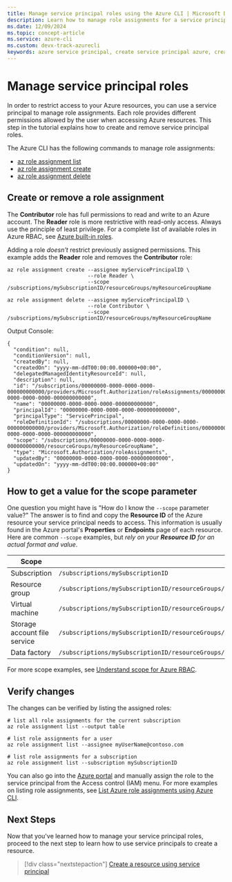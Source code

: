```yaml
---
title: Manage service principal roles using the Azure CLI | Microsoft Docs
description: Learn how to manage role assignments for a service principal using Azure CLI.
ms.date: 12/09/2024
ms.topic: concept-article
ms.service: azure-cli
ms.custom: devx-track-azurecli
keywords: azure service principal, create service principal azure, create service principal azure cli
---
```


# Manage service principal roles

In order to restrict access to your Azure resources, you can use a service principal to manage role assignments. Each role provides different permissions allowed by the user when accessing Azure resources. This step in the tutorial explains how to create and remove service principal roles.

The Azure CLI has the following commands to manage role assignments:

* [az role assignment list](/cli/azure/role/assignment#az-role-assignment-list)
* [az role assignment create](/cli/azure/role/assignment#az-role-assignment-create)
* [az role assignment delete](/cli/azure/role/assignment#az-role-assignment-delete)

## Create or remove a role assignment

The **Contributor** role has full permissions to read and write to an Azure account. The **Reader** role is more restrictive with read-only access. Always use the principle of least privilege. For a complete list of available roles in Azure RBAC, see [Azure built-in roles](/azure/role-based-access-control/built-in-roles).

Adding a role _doesn't_ restrict previously assigned permissions. This example adds the **Reader** role and removes the **Contributor** role:

```azurecli-interactive
az role assignment create --assignee myServicePrincipalID \
                          --role Reader \
                          --scope /subscriptions/mySubscriptionID/resourceGroups/myResourceGroupName

az role assignment delete --assignee myServicePrincipalID \
                          --role Contributor \
                          --scope /subscriptions/mySubscriptionID/resourceGroups/myResourceGroupName
```

Output Console:

```output
{
  "condition": null,
  "conditionVersion": null,
  "createdBy": null,
  "createdOn": "yyyy-mm-ddT00:00:00.000000+00:00",
  "delegatedManagedIdentityResourceId": null,
  "description": null,
  "id": "/subscriptions/00000000-0000-0000-0000-000000000000/providers/Microsoft.Authorization/roleAssignments/00000000-0000-0000-0000-000000000000",
  "name": "00000000-0000-0000-0000-000000000000",
  "principalId": "00000000-0000-0000-0000-000000000000",
  "principalType": "ServicePrincipal",
  "roleDefinitionId": "/subscriptions/00000000-0000-0000-0000-000000000000/providers/Microsoft.Authorization/roleDefinitions/00000000-0000-0000-0000-000000000000",
  "scope": "/subscriptions/00000000-0000-0000-0000-000000000000/resourceGroups/myResourceGroupName",
  "type": "Microsoft.Authorization/roleAssignments",
  "updatedBy": "00000000-0000-0000-0000-000000000000",
  "updatedOn": "yyyy-mm-ddT00:00:00.000000+00:00"
}
```

## How to get a value for the scope parameter

One question you might have is "How do I know the `--scope` parameter value?" The answer is to find and copy the **Resource ID** of the Azure resource your service principal needs to access. This information is usually found in the Azure portal's **Properties** or **Endpoints** page of each resource. Here are common `--scope` examples, but _rely on your **Resource ID** for an actual format and value_.

| Scope | Example |
|-|-|
| Subscription | `/subscriptions/mySubscriptionID`
| Resource group | `/subscriptions/mySubscriptionID/resourceGroups/myResourceGroupName`
| Virtual machine | `/subscriptions/mySubscriptionID/resourceGroups/myResourceGroupName/providers/Microsoft.Compute/virtualMachines/myVMname`
| Storage account file service | `/subscriptions/mySubscriptionID/resourceGroups/myResourceGroupName/providers/Microsoft.Storage/storageAccounts/myStorageAccountName/fileServices/default`
| Data factory | `/subscriptions/mySubscriptionID/resourceGroups/myResourceGroupName/providers/Microsoft.DataFactory/factories/myDataFactoryName`

For more scope examples, see [Understand scope for Azure RBAC](/azure/role-based-access-control/scope-overview).

## Verify changes

The changes can be verified by listing the assigned roles:

```azurecli-interactive
# list all role assignments for the current subscription
az role assignment list --output table

# list role assignments for a user
az role assignment list --assignee myUserName@contoso.com

# list role assignments for a subscription
az role assignment list --subscription mySubscriptionID
```

You can also go into the [Azure portal](https://ms.portal.azure.com/) and manually assign the role to the service principal from the Access control (IAM) menu. For more examples on listing role assignments, see [List Azure role assignments using Azure CLI](/azure/role-based-access-control/role-assignments-list-cli).

## Next Steps

Now that you've learned how to manage your service principal roles, proceed to the next step to learn how to use service principals to create a resource.

> [!div class="nextstepaction"]
> [Create a resource using service principal](./azure-cli-sp-tutorial-6.md)
